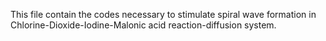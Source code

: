 This file contain the codes necessary to stimulate spiral wave formation in Chlorine-Dioxide-Iodine-Malonic acid reaction-diffusion system.
